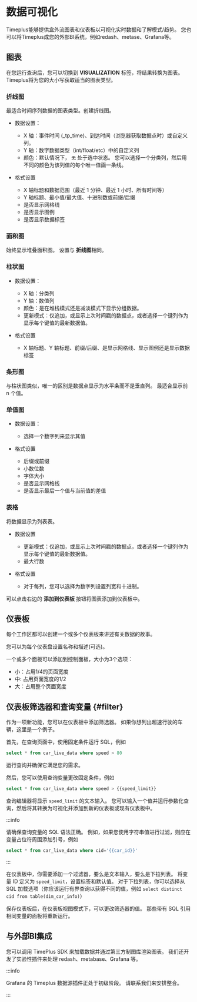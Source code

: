 # 数据可视化

Timeplus能够提供盒外流图表和仪表板以可视化实时数据和了解模式/趋势。 您也可以将Timeplus成您的外部BI系统，例如redash、metase、Grafana等。



## 图表

在您运行查询后，您可以切换到 **VISUALIZATION** 标签，将结果转换为图表。 Timeplus将为您的大小写获取适当的图表类型。

### 折线图

最适合时间序列数据的图表类型。创建折线图。

* 数据设置：
  * X 轴：事件时间 (_tp_time)、到达时间（浏览器获取数据点时）或自定义列。
  * Y 轴：数字数据类型（int/float/etc）中的自定义列
  * 颜色：默认情况下， `无` 处于选中状态。 您可以选择一个分类列，然后用不同的颜色为该列值的每个唯一值画一条线。

* 格式设置
  * X 轴标题和数据范围（最近 1 分钟、最近 1 小时、所有时间等）
  * Y 轴标题、最小值/最大值、十进制数或前缀/后缀
  * 是否显示网格线
  * 是否显示图例
  * 是否显示数据标签


### 面积图

始终显示堆叠面积图。 设置与 **折线图**相同。



### 柱状图

* 数据设置：
  * X 轴：分类列
  * Y 轴：数值列
  * 颜色：是在堆栈模式还是减淡模式下显示分组数据。
  * 更新模式：仅追加，或显示上次时间戳的数据点，或者选择一个键列作为显示每个键值的最新数据值。

* 格式设置
  * X 轴标题、Y 轴标题、前缀/后缀、是显示网格线、显示图例还是显示数据标签


### 条形图

与柱状图类似，唯一的区别是数据点显示为水平条而不是垂直列。 最适合显示前 n 个值。

### 单值图

* 数据设置：
  * 选择一个数字列来显示其值

* 格式设置
  * 后缀或前缀
  * 小数位数
  * 字体大小
  * 是否显示网格线
  * 是否显示最后一个值与当前值的差值


### 表格

将数据显示为列表表。

* 数据设置
  * 更新模式：仅追加，或显示上次时间戳的数据点，或者选择一个键列作为显示每个键值的最新数据值。
  * 最大行数

* 格式设置
  * 对于每列，您可以选择为数字列设置列宽和十进制。


可以点击右边的 **添加到仪表板** 按钮将图表添加到仪表板中。

## 仪表板

每个工作区都可以创建一个或多个仪表板来讲述有关数据的故事。

您可以为每个仪表盘设置名称和描述(可选)。

一个或多个面板可以添加到控制面板，大小为3个选项：

* 小：占用1/4的页面宽度
* 中: 占用页面宽度的1/2
* 大：占用整个页面宽度



## 仪表板筛选器和查询变量 {#filter}

作为一项新功能，您可以在仪表板中添加筛选器。 如果你想列出超速行驶的车辆，这里是一个例子。

首先，在查询页面中，使用固定条件运行 SQL，例如

```sql
select * from car_live_data where speed > 80
```

运行查询并确保它满足您的需求。

然后，您可以使用查询变量更改固定条件，例如

```sql
select * from car_live_data where speed > {{speed_limit}}
```

查询编辑器将显示 `speed_limit` 的文本输入。 您可以输入一个值并运行参数化查询，然后将其转换为可视化并添加到新的仪表板或现有仪表板中。

:::info

请确保查询变量的 SQL 语法正确。 例如，如果您使用字符串值进行过滤，则应在变量占位符周围添加引号，例如

```sql
select * from car_live_data where cid='{{car_id}}'
```

:::

在仪表板中，你需要添加一个过滤器，要么是文本输入，要么是下拉列表。 将变量 ID 定义为 `speed_limit`，设置标签和默认值。 对于下拉列表，你可以选择从 SQL 加载选项（你应该运行有界查询以获得不同的值，例如 `select distinct cid from table(dim_car_info)`）

保存仪表板后，在仪表板视图模式下，可以更改筛选器的值。 那些带有 SQL 引用相同变量的面板将重新运行。



## 与外部BI集成

您可以调用 TimePlus SDK 来加载数据并通过第三方制图库渲染图表。  我们还开发了实验性插件来处理 redash、metabase、Grafana 等。

:::info

Grafana 的 Timeplus 数据源插件正处于初级阶段。 请联系我们来安排整合。

:::

